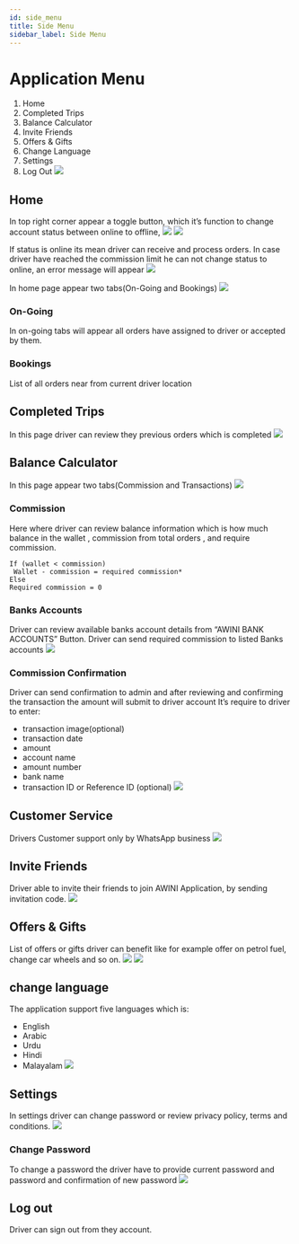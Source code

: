 ```yaml
---
id: side_menu
title: Side Menu
sidebar_label: Side Menu
---
```


# Application Menu
1. Home
2. Completed Trips
3. Balance Calculator
4. Invite Friends
5. Offers & Gifts
6. Change Language
7. Settings
8. Log Out
![](/img/Application%20Menu/menu.jpg)

## Home
In top right corner appear a toggle button, which it’s function to change account status between online to offline, 
![](/img/Application%20Menu/home_offline.jpg)
![](/img/Application%20Menu/home_online.jpg)

If status is online its mean driver can receive and process orders.
In case driver have reached the commission limit he can not change status to online, an error message will appear
![](/img/Application%20Menu/reached_commission.jpg)

In home page appear two tabs(On-Going and Bookings)
![](/img/Application%20Menu/home_tabs.jpg)

### On-Going
In on-going tabs will appear all orders have assigned to driver or accepted by them.

### Bookings
List of all orders near from current driver location

## Completed Trips
In this page driver can review they previous orders which is completed
![](/img/Application%20Menu/completed_orders.jpg)

## Balance Calculator
In this page appear two tabs(Commission and Transactions)
![](/img/Application%20Menu/balance_calacultor.jpg)

### Commission
Here where driver can review balance information which is how much balance in the wallet ,  commission from total orders , and require commission. 
``` how required commission calaculated
If (wallet < commission)
 Wallet - commission = required commission*
Else
Required commission = 0 
```

### Banks Accounts
Driver can review available banks account details from “AWINI BANK ACCOUNTS” Button. 
Driver can send required commission to listed Banks accounts
![](/img/Application%20Menu/bank_accounts.jpg)


### Commission Confirmation
Driver can send confirmation to admin and after reviewing and confirming the transaction the amount will submit to driver account
It’s require to driver to enter: 
* transaction image(optional)
* transaction date
* amount
* account name
* amount number 
* bank name 
* transaction ID or Reference ID (optional)
![](/img/Application%20Menu/confirm_transaction.jpg)


## Customer Service
Drivers Customer support only by WhatsApp business 
![](/img/Application%20Menu/customer_service.jpg)

## Invite Friends
Driver able to invite their friends to join AWINI Application, by sending invitation code.
![](/img/Application%20Menu/invite_friend.jpg)


## Offers & Gifts
List of offers or gifts driver can benefit like for example offer on petrol fuel, change car wheels and so on.
![](/img/Application%20Menu/offers_gift_list.jpg)
![](/img/Application%20Menu/offers_gift_details.jpg)

## change language
The application support five languages which is: 
* English
* Arabic
* Urdu
* Hindi
* Malayalam
![](/img/Application%20Menu/change_language.jpg)


## Settings
In settings driver can change password or review privacy policy, terms and conditions.
![](/img/Application%20Menu/setting.jpg)

### Change Password 
To change a password the driver have to provide current password and password and confirmation of new password
![](/img/Application%20Menu/change_password.jpg)

## Log out 
Driver can sign out from they account.